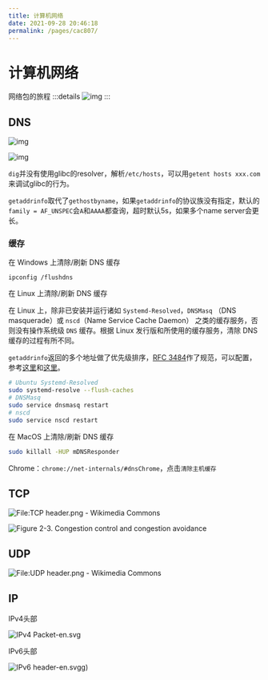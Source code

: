 ```yaml
---
title: 计算机网络
date: 2021-09-28 20:46:18
permalink: /pages/cac807/
---
```


# 计算机网络

网络包的旅程
:::details
![img](/img/network/90_10.png)
:::

## DNS

![img](/img/network/90_25.png)

![img](/img/network/90_26.png)

`dig`并没有使用glibc的resolver，解析`/etc/hosts`，可以用`getent hosts xxx.com`来调试glibc的行为。

`getaddrinfo`取代了`gethostbyname`，如果`getaddrinfo`的协议族没有指定，默认的`family = AF_UNSPEC`会`A`和`AAAA`都查询，超时默认5s，如果多个name server会更长。

### 缓存

在 Windows 上清除/刷新 DNS 缓存

```batch
ipconfig /flushdns
```

在 Linux 上清除/刷新 DNS 缓存

在 Linux 上，除非已安装并运行诸如 `Systemd-Resolved`，`DNSMasq` （DNS masquerade）或 `nscd`（Name Service Cache Daemon） 之类的缓存服务，否则没有操作系统级 `DNS` 缓存。根据 Linux 发行版和所使用的缓存服务，清除 DNS 缓存的过程有所不同。

`getaddrinfo`返回的多个地址做了优先级排序，[RFC 3484](https://tools.ietf.org/html/rfc3484)作了规范，可以配置，参考[这里](https://blog.csdn.net/dog250/article/details/87815123)和[这里](https://bbs.huaweicloud.com/blogs/142394)。

```bash
# Ubuntu Systemd-Resolved
sudo systemd-resolve --flush-caches
# DNSMasq
sudo service dnsmasq restart
# nscd
sudo service nscd restart
```

在 MacOS 上清除/刷新 DNS 缓存

```bash
sudo killall -HUP mDNSResponder
```

Chrome：`chrome://net-internals/#dnsChrome`，点击`清除主机缓存`

## TCP

![File:TCP header.png - Wikimedia Commons](/img/network/TCP_header.png)

![Figure 2-3. Congestion control and congestion avoidance](https://hpbn.co/assets/diagrams/f57e23a8df0dbb1c90d75e02c4abd7bb.svg)

## UDP

![File:UDP header.png - Wikimedia Commons](/img/network/UDP_header.png)

## IP

IPv4头部

![IPv4 Packet-en.svg](/img/network/2880px-IPv4_Packet-en.svg.png)

IPv6头部

![IPv6 header-en.svg](/img/network/2880px-IPv6_header-en.svg.png)g)
